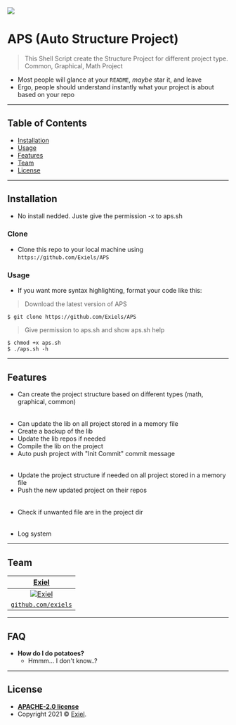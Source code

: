 <img src="https://i.imgur.com/o87kLfU.png">

# APS (Auto Structure Project)	

> This Shell Script create the Structure Project for different project type.	
> Common, Graphical, Math Project


- Most people will glance at your `README`, *maybe* star it, and leave	
- Ergo, people should understand instantly what your project is about based on your repo	

<!---**Recordit**--->


<!---**ttystudio**--->

---	

## Table of Contents

- [Installation](#installation)
- [Usage](#usage)	
- [Features](#features)	
- [Team](#team)	
- [License](#license)	

---	

## Installation	

- No install nedded. Juste give the permission -x to aps.sh

### Clone	

- Clone this repo to your local machine using `https://github.com/Exiels/APS`	

### Usage	

- If you want more syntax highlighting, format your code like this:	

> Download the latest version of APS	
```shell	
$ git clone https://github.com/Exiels/APS
```	

> Give permission to aps.sh and show aps.sh help
```shell	
$ chmod +x aps.sh	
$ ./aps.sh -h
```	

---	

## Features

- Can create the project structure based on different types (math, graphical, common)
######
- Can update the lib on all project stored in a memory file
- Create a backup of the lib
- Update the lib repos if needed
- Compile the lib on the project
- Auto push project with "Init Commit" commit message
######
- Update the project structure if needed on all project stored in a memory file
- Push the new updated project on their repos
######
- Check if unwanted file are in the project dir
######
- Log system
---	

## Team	

| <a href="http://dctools.xyz" target="_blank">**Exiel**</a>
| :---: |
| [![Exiel](https://i.imgur.com/YjwGJ9I.png)](http://dctools.xyz)	
| <a href="https://github.com/exiels" target="_blank">`github.com/exiels`</a>		

---	

## FAQ	

- **How do I do potatoes?**	
    - Hmmm... I don't know..?

---

## License	

- **[APACHE-2.0 license](https://opensource.org/licenses/Apache-2.0)**	
- Copyright 2021 © <a href="http://dctools.xyz" target="_blank">Exiel</a>.
